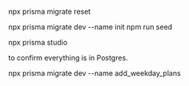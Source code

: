 npx prisma migrate reset

npx prisma migrate dev --name init
npm run seed


npx prisma studio

to confirm everything is in Postgres.


npx prisma migrate dev --name add_weekday_plans
